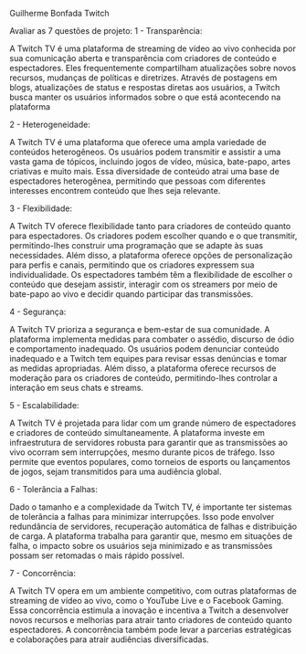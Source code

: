 Guilherme Bonfada
Twitch

Avaliar as 7 questões de projeto:
1 - Transparência:

A Twitch TV é uma plataforma de streaming de vídeo ao vivo conhecida por sua comunicação aberta e transparência com criadores de conteúdo e espectadores. Eles frequentemente compartilham atualizações sobre novos recursos, mudanças de políticas e diretrizes. Através de postagens em blogs, atualizações de status e respostas diretas aos usuários, a Twitch busca manter os usuários informados sobre o que está acontecendo na plataforma

2 - Heterogeneidade:

A Twitch TV é uma plataforma que oferece uma ampla variedade de conteúdos heterogêneos. Os usuários podem transmitir e assistir a uma vasta gama de tópicos, incluindo jogos de vídeo, música, bate-papo, artes criativas e muito mais. Essa diversidade de conteúdo atrai uma base de espectadores heterogênea, permitindo que pessoas com diferentes interesses encontrem conteúdo que lhes seja relevante.

3 - Flexibilidade:

A Twitch TV oferece flexibilidade tanto para criadores de conteúdo quanto para espectadores. Os criadores podem escolher quando e o que transmitir, permitindo-lhes construir uma programação que se adapte às suas necessidades. Além disso, a plataforma oferece opções de personalização para perfis e canais, permitindo que os criadores expressem sua individualidade. Os espectadores também têm a flexibilidade de escolher o conteúdo que desejam assistir, interagir com os streamers por meio de bate-papo ao vivo e decidir quando participar das transmissões.

4 - Segurança:

A Twitch TV prioriza a segurança e bem-estar de sua comunidade. A plataforma implementa medidas para combater o assédio, discurso de ódio e comportamento inadequado. Os usuários podem denunciar conteúdo inadequado e a Twitch tem equipes para revisar essas denúncias e tomar as medidas apropriadas. Além disso, a plataforma oferece recursos de moderação para os criadores de conteúdo, permitindo-lhes controlar a interação em seus chats e streams.

5 - Escalabilidade:

A Twitch TV é projetada para lidar com um grande número de espectadores e criadores de conteúdo simultaneamente. A plataforma investe em infraestrutura de servidores robusta para garantir que as transmissões ao vivo ocorram sem interrupções, mesmo durante picos de tráfego. Isso permite que eventos populares, como torneios de esports ou lançamentos de jogos, sejam transmitidos para uma audiência global.

6 - Tolerância a Falhas:
	
Dado o tamanho e a complexidade da Twitch TV, é importante ter sistemas de tolerância a falhas para minimizar interrupções. Isso pode envolver redundância de servidores, recuperação automática de falhas e distribuição de carga. A plataforma trabalha para garantir que, mesmo em situações de falha, o impacto sobre os usuários seja minimizado e as transmissões possam ser retomadas o mais rápido possível.

7 - Concorrência:

A Twitch TV opera em um ambiente competitivo, com outras plataformas de streaming de vídeo ao vivo, como o YouTube Live e o Facebook Gaming. Essa concorrência estimula a inovação e incentiva a Twitch a desenvolver novos recursos e melhorias para atrair tanto criadores de conteúdo quanto espectadores. A concorrência também pode levar a parcerias estratégicas e colaborações para atrair audiências diversificadas.








